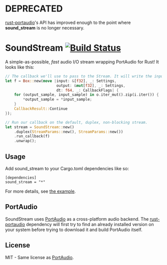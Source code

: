 # DEPRECATED

[rust-portaudio](https://github.com/jeremyletang/rust-portaudio)'s API has improved enough to the point where **sound_stream** is no longer necessary.

# SoundStream [![Build Status](https://travis-ci.org/RustAudio/sound_stream.svg?branch=master)](https://travis-ci.org/RustAudio/sound_stream)

A simple-as-possible, *fast* audio I/O stream wrapping PortAudio for Rust! It looks like this:

```Rust
// The callback we'll use to pass to the Stream. It will write the input directly to the output.
let f = Box::new(move |input: &[f32], _: Settings,
                       output: &mut[f32], _: Settings,
                       dt: f64, _: CallbackFlags| {
    for (output_sample, input_sample) in o.iter_mut().zip(i.iter()) {
        *output_sample = *input_sample;
    }
    CallbackResult::Continue
});

// Run our callback on the default, duplex, non-blocking stream.
let stream = SoundStream::new()
    .duplex(StreamParams::new(), StreamParams::new())
    .run_callback(f)
    .unwrap();
```


Usage
-----

Add sound_stream to your Cargo.toml dependencies like so:

```
[dependencies]
sound_stream = "*"
```

For more details, see [the example](https://github.com/RustAudio/sound_stream/blob/master/examples/test.rs).

PortAudio
---------

SoundStream uses [PortAudio](http://www.portaudio.com) as a cross-platform audio backend. The [rust-portaudio](https://github.com/jeremyletang/rust-portaudio) dependency will first try to find an already installed version on your system before trying to download it and build PortAudio itself.

License
-------

MIT - Same license as [PortAudio](http://www.portaudio.com/license.html).

